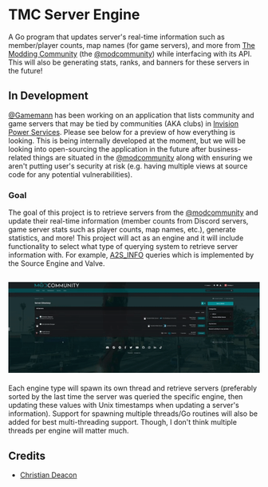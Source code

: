 # TMC Server Engine
A Go program that updates server's real-time information such as member/player counts, map names (for game servers), and more from [The Modding Community](https://moddingcommunity.com/) (the [@modcommunity](https://github.com/modcommunity)) while interfacing with its API. This will also be generating stats, ranks, and banners for these servers in the future!

## In Development
[@Gamemann](https://github.com/gamemann) has been working on an application that lists community and game servers that may be tied by communities (AKA clubs) in [Invision Power Services](https://invisioncommunity.com/). Please see below for a preview of how everything is looking. This is being internally developed at the moment, but we will be looking into open-sourcing the application in the future after business-related things are situated in the [@modcommunity](https://github.com/modcommunity) along with ensuring we aren't putting user's security at risk (e.g. having multiple views at source code for any potential vulnerabilities).

### Goal
The goal of this project is to retrieve servers from the [@modcommunity](https://github.com/modcommunity) and update their real-time information (member counts from Discord servers, game server stats such as player counts, map names, etc.), generate statistics, and more! This project will act as an engine and it will include functionality to select what type of querying system to retrieve server information with. For example, [A2S_INFO](https://developer.valvesoftware.com/wiki/Server_queries) queries which is implemented by the Source Engine and Valve.

## <a href="https://moddingcommunity.com/" target="_blank"><img src="misc/goal.gif" data-canonical-src="https://github.com/gamemann/tmc-servers-engine/misc/goal.gif" /></a>

Each engine type will spawn its own thread and retrieve servers (preferably sorted by the last time the server was queried the specific engine, then updating these values with Unix timestamps when updating a server's information). Support for spawning multiple threads/Go routines will also be added for best multi-threading support. Though, I don't think multiple threads per engine will matter much.

## Credits
* [Christian Deacon](https://github.com/gamemann)